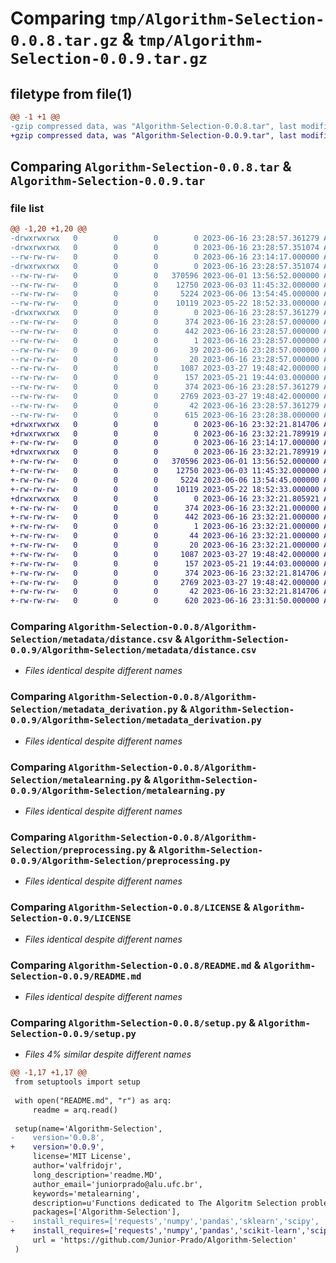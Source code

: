 # Comparing `tmp/Algorithm-Selection-0.0.8.tar.gz` & `tmp/Algorithm-Selection-0.0.9.tar.gz`

## filetype from file(1)

```diff
@@ -1 +1 @@
-gzip compressed data, was "Algorithm-Selection-0.0.8.tar", last modified: Fri Jun 16 23:28:57 2023, max compression
+gzip compressed data, was "Algorithm-Selection-0.0.9.tar", last modified: Fri Jun 16 23:32:21 2023, max compression
```

## Comparing `Algorithm-Selection-0.0.8.tar` & `Algorithm-Selection-0.0.9.tar`

### file list

```diff
@@ -1,20 +1,20 @@
-drwxrwxrwx   0        0        0        0 2023-06-16 23:28:57.361279 Algorithm-Selection-0.0.8/
-drwxrwxrwx   0        0        0        0 2023-06-16 23:28:57.351074 Algorithm-Selection-0.0.8/Algorithm-Selection/
--rw-rw-rw-   0        0        0        0 2023-06-16 23:14:17.000000 Algorithm-Selection-0.0.8/Algorithm-Selection/__init__.py
-drwxrwxrwx   0        0        0        0 2023-06-16 23:28:57.351074 Algorithm-Selection-0.0.8/Algorithm-Selection/metadata/
--rw-rw-rw-   0        0        0   370596 2023-06-01 13:56:52.000000 Algorithm-Selection-0.0.8/Algorithm-Selection/metadata/distance.csv
--rw-rw-rw-   0        0        0    12750 2023-06-03 11:45:32.000000 Algorithm-Selection-0.0.8/Algorithm-Selection/metadata_derivation.py
--rw-rw-rw-   0        0        0     5224 2023-06-06 13:54:45.000000 Algorithm-Selection-0.0.8/Algorithm-Selection/metalearning.py
--rw-rw-rw-   0        0        0    10119 2023-05-22 18:52:33.000000 Algorithm-Selection-0.0.8/Algorithm-Selection/preprocessing.py
-drwxrwxrwx   0        0        0        0 2023-06-16 23:28:57.361279 Algorithm-Selection-0.0.8/Algorithm_Selection.egg-info/
--rw-rw-rw-   0        0        0      374 2023-06-16 23:28:57.000000 Algorithm-Selection-0.0.8/Algorithm_Selection.egg-info/PKG-INFO
--rw-rw-rw-   0        0        0      442 2023-06-16 23:28:57.000000 Algorithm-Selection-0.0.8/Algorithm_Selection.egg-info/SOURCES.txt
--rw-rw-rw-   0        0        0        1 2023-06-16 23:28:57.000000 Algorithm-Selection-0.0.8/Algorithm_Selection.egg-info/dependency_links.txt
--rw-rw-rw-   0        0        0       39 2023-06-16 23:28:57.000000 Algorithm-Selection-0.0.8/Algorithm_Selection.egg-info/requires.txt
--rw-rw-rw-   0        0        0       20 2023-06-16 23:28:57.000000 Algorithm-Selection-0.0.8/Algorithm_Selection.egg-info/top_level.txt
--rw-rw-rw-   0        0        0     1087 2023-03-27 19:48:42.000000 Algorithm-Selection-0.0.8/LICENSE
--rw-rw-rw-   0        0        0      157 2023-05-21 19:44:03.000000 Algorithm-Selection-0.0.8/MANIFEST.in
--rw-rw-rw-   0        0        0      374 2023-06-16 23:28:57.361279 Algorithm-Selection-0.0.8/PKG-INFO
--rw-rw-rw-   0        0        0     2769 2023-03-27 19:48:42.000000 Algorithm-Selection-0.0.8/README.md
--rw-rw-rw-   0        0        0       42 2023-06-16 23:28:57.361279 Algorithm-Selection-0.0.8/setup.cfg
--rw-rw-rw-   0        0        0      615 2023-06-16 23:28:38.000000 Algorithm-Selection-0.0.8/setup.py
+drwxrwxrwx   0        0        0        0 2023-06-16 23:32:21.814706 Algorithm-Selection-0.0.9/
+drwxrwxrwx   0        0        0        0 2023-06-16 23:32:21.789919 Algorithm-Selection-0.0.9/Algorithm-Selection/
+-rw-rw-rw-   0        0        0        0 2023-06-16 23:14:17.000000 Algorithm-Selection-0.0.9/Algorithm-Selection/__init__.py
+drwxrwxrwx   0        0        0        0 2023-06-16 23:32:21.789919 Algorithm-Selection-0.0.9/Algorithm-Selection/metadata/
+-rw-rw-rw-   0        0        0   370596 2023-06-01 13:56:52.000000 Algorithm-Selection-0.0.9/Algorithm-Selection/metadata/distance.csv
+-rw-rw-rw-   0        0        0    12750 2023-06-03 11:45:32.000000 Algorithm-Selection-0.0.9/Algorithm-Selection/metadata_derivation.py
+-rw-rw-rw-   0        0        0     5224 2023-06-06 13:54:45.000000 Algorithm-Selection-0.0.9/Algorithm-Selection/metalearning.py
+-rw-rw-rw-   0        0        0    10119 2023-05-22 18:52:33.000000 Algorithm-Selection-0.0.9/Algorithm-Selection/preprocessing.py
+drwxrwxrwx   0        0        0        0 2023-06-16 23:32:21.805921 Algorithm-Selection-0.0.9/Algorithm_Selection.egg-info/
+-rw-rw-rw-   0        0        0      374 2023-06-16 23:32:21.000000 Algorithm-Selection-0.0.9/Algorithm_Selection.egg-info/PKG-INFO
+-rw-rw-rw-   0        0        0      442 2023-06-16 23:32:21.000000 Algorithm-Selection-0.0.9/Algorithm_Selection.egg-info/SOURCES.txt
+-rw-rw-rw-   0        0        0        1 2023-06-16 23:32:21.000000 Algorithm-Selection-0.0.9/Algorithm_Selection.egg-info/dependency_links.txt
+-rw-rw-rw-   0        0        0       44 2023-06-16 23:32:21.000000 Algorithm-Selection-0.0.9/Algorithm_Selection.egg-info/requires.txt
+-rw-rw-rw-   0        0        0       20 2023-06-16 23:32:21.000000 Algorithm-Selection-0.0.9/Algorithm_Selection.egg-info/top_level.txt
+-rw-rw-rw-   0        0        0     1087 2023-03-27 19:48:42.000000 Algorithm-Selection-0.0.9/LICENSE
+-rw-rw-rw-   0        0        0      157 2023-05-21 19:44:03.000000 Algorithm-Selection-0.0.9/MANIFEST.in
+-rw-rw-rw-   0        0        0      374 2023-06-16 23:32:21.814706 Algorithm-Selection-0.0.9/PKG-INFO
+-rw-rw-rw-   0        0        0     2769 2023-03-27 19:48:42.000000 Algorithm-Selection-0.0.9/README.md
+-rw-rw-rw-   0        0        0       42 2023-06-16 23:32:21.814706 Algorithm-Selection-0.0.9/setup.cfg
+-rw-rw-rw-   0        0        0      620 2023-06-16 23:31:50.000000 Algorithm-Selection-0.0.9/setup.py
```

### Comparing `Algorithm-Selection-0.0.8/Algorithm-Selection/metadata/distance.csv` & `Algorithm-Selection-0.0.9/Algorithm-Selection/metadata/distance.csv`

 * *Files identical despite different names*

### Comparing `Algorithm-Selection-0.0.8/Algorithm-Selection/metadata_derivation.py` & `Algorithm-Selection-0.0.9/Algorithm-Selection/metadata_derivation.py`

 * *Files identical despite different names*

### Comparing `Algorithm-Selection-0.0.8/Algorithm-Selection/metalearning.py` & `Algorithm-Selection-0.0.9/Algorithm-Selection/metalearning.py`

 * *Files identical despite different names*

### Comparing `Algorithm-Selection-0.0.8/Algorithm-Selection/preprocessing.py` & `Algorithm-Selection-0.0.9/Algorithm-Selection/preprocessing.py`

 * *Files identical despite different names*

### Comparing `Algorithm-Selection-0.0.8/LICENSE` & `Algorithm-Selection-0.0.9/LICENSE`

 * *Files identical despite different names*

### Comparing `Algorithm-Selection-0.0.8/README.md` & `Algorithm-Selection-0.0.9/README.md`

 * *Files identical despite different names*

### Comparing `Algorithm-Selection-0.0.8/setup.py` & `Algorithm-Selection-0.0.9/setup.py`

 * *Files 4% similar despite different names*

```diff
@@ -1,17 +1,17 @@
 from setuptools import setup
 
 with open("README.md", "r") as arq:
     readme = arq.read()
 
 setup(name='Algorithm-Selection',
-    version='0.0.8',
+    version='0.0.9',
     license='MIT License',
     author='valfridojr',
     long_description='readme.MD',
     author_email='juniorprado@alu.ufc.br',
     keywords='metalearning',
     description=u'Functions dedicated to The Algoritm Selection problem with a focus on a metalearning approach',
     packages=['Algorithm-Selection'],
-    install_requires=['requests','numpy','pandas','sklearn','scipy', 'os'],
+    install_requires=['requests','numpy','pandas','scikit-learn','scipy', 'os'],
     url = 'https://github.com/Junior-Prado/Algorithm-Selection'
 )
```

